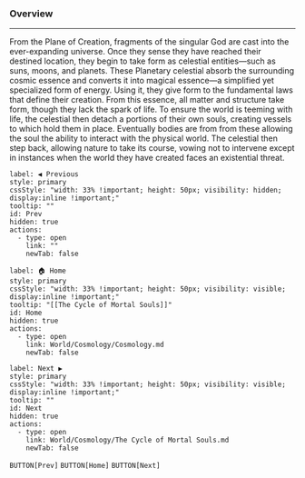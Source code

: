 ### Overview
---
From the Plane of Creation, fragments of the singular God are cast into the ever-expanding universe. Once they sense they have reached their destined location, they begin to take form as celestial entities—such as suns, moons, and planets. These Planetary celestial absorb the surrounding cosmic essence and converts it into magical essence—a simplified yet specialized form of energy. Using it, they give form to the fundamental laws that define their creation. From this essence, all matter and structure take form, though they lack the spark of life. To ensure the world is teeming with life, the celestial then detach a portions of their own souls, creating vessels to which hold them in place. Eventually bodies are from from these allowing the soul the ability to interact with the physical world. The celestial then step back, allowing nature to take its course, vowing not to intervene except in instances when the world they have created faces an existential threat.

```meta-bind-button
label: ◀ Previous
style: primary
cssStyle: "width: 33% !important; height: 50px; visibility: hidden; display:inline !important;"
tooltip: ""
id: Prev
hidden: true
actions:
  - type: open
    link: ""
    newTab: false
```

```meta-bind-button
label: 🏠 Home
style: primary
cssStyle: "width: 33% !important; height: 50px; visibility: visible; display:inline !important;"
tooltip: "[[The Cycle of Mortal Souls]]"
id: Home
hidden: true
actions:
  - type: open
    link: World/Cosmology/Cosmology.md
    newTab: false
```

```meta-bind-button
label: Next ▶
style: primary
cssStyle: "width: 33% !important; height: 50px; visibility: visible; display:inline !important;"
tooltip: ""
id: Next
hidden: true
actions:
  - type: open
    link: World/Cosmology/The Cycle of Mortal Souls.md
    newTab: false
```
``BUTTON[Prev]`` ``BUTTON[Home]`` ``BUTTON[Next]``
